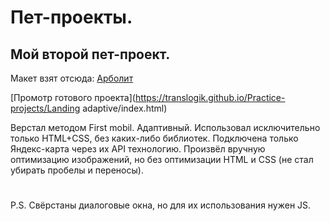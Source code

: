 ﻿# Пет-проекты.

## Мой второй пет-проект.

Макет взят отсюда: [Арболит](https://www.figma.com/file/92jqO1K8ujaMDovEKJwyWa/%D0%90%D1%80%D0%B1%D0%BE%D0%BB%D0%B8%D1%82?node-id=1%3A2)

[Промотр готового проекта](https://translogik.github.io/Practice-projects/Landing adaptive/index.html)

Верстал методом First mobil. Адаптивный. Использовал исключительно только HTML+CSS, без каких-либо библиотек. Подключена только Яндекс-карта через их API технологию. Произвёл вручную оптимизацию изображений, но без оптимизации HTML и CSS (не стал убирать пробелы и переносы).
#
P.S. Свёрстаны диалоговые окна, но для их использования нужен JS.
